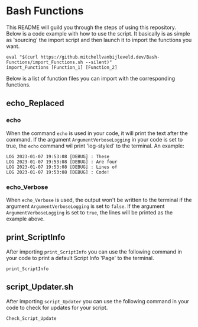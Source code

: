 # Bash Functions
This README will guild you through the steps of using this repository. Below is a code example with how to use the script. It basically is as simple as 'sourcing' the import script and then launch it to import the functions you want.
```
eval "$(curl https://github.mitchellvanbijleveld.dev/Bash-Functions/import_Functions.sh --silent)"
import_Functions [Function_1] [Function_2]
```

Below is a list of function files you can import with the corresponding functions.

## echo_Replaced

### echo
When the command `echo` is used in your code, it will print the text after the command. If the argument `ArgumentVerboseLogging` in your code is set to true, the `echo` command wil print 'log-styled' to the terminal. An example:

```
LOG 2023-01-07 19:53:08 [DEBUG] : These
LOG 2023-01-07 19:53:08 [DEBUG] : Are four
LOG 2023-01-07 19:53:08 [DEBUG] : Lines of
LOG 2023-01-07 19:53:08 [DEBUG] : Code!
```

### echo_Verbose
When `echo_Verbose` is used, the output won't be written to the terminal if the argument `ArgumentVerboseLogging` is set to `false`. If the argument `ArgumentVerboseLogging` is set to `true`, the lines will be printed as the example above.

## print_ScriptInfo
After importing `print_ScriptInfo` you can use the following command in your code to print a default Script Info 'Page' to the terminal.
```
print_ScriptInfo
```

## script_Updater.sh
After importing `script_Updater` you can use the following command in your code to check for updates for your script.
```
Check_Script_Update
```
